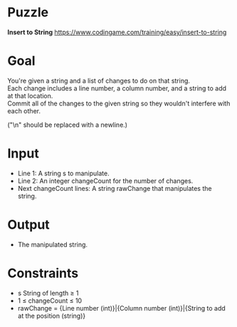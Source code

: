 # Puzzle
**Insert to String** https://www.codingame.com/training/easy/insert-to-string

# Goal
You're given a string and a list of changes to do on that string.  
Each change includes a line number, a column number, and a string to add at that location.  
Commit all of the changes to the given string so they wouldn't interfere with each other.  

("\n" should be replaced with a newline.)

# Input
* Line 1: A string s to manipulate.
* Line 2: An integer changeCount for the number of changes.
* Next changeCount lines: A string rawChange that manipulates the string.

# Output
* The manipulated string.

# Constraints
* s String of length ≥ 1
* 1 ≤ changeCount ≤ 10
* rawChange = {Line number (int)}|{Column number (int)}|{String to add at the position (string)}
